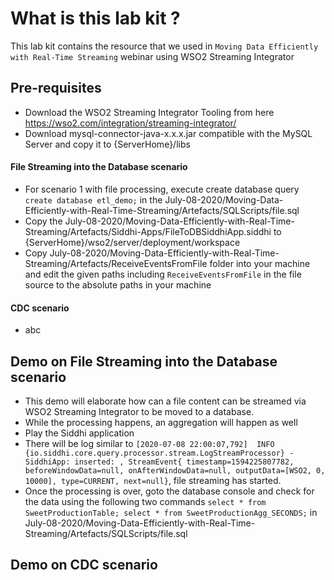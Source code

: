 # What is this lab kit ?

This lab kit contains the resource that we used in `Moving Data Efficiently with Real-Time Streaming` webinar using WSO2 Streaming Integrator

## Pre-requisites
- Download the WSO2 Streaming Integrator Tooling from here https://wso2.com/integration/streaming-integrator/
- Download mysql-connector-java-x.x.x.jar compatible with the MySQL Server and copy it to {ServerHome}/libs

#### File Streaming into the Database scenario
- For scenario 1 with file processing, execute create database query `create database etl_demo;` in the July-08-2020/Moving-Data-Efficiently-with-Real-Time-Streaming/Artefacts/SQLScripts/file.sql
- Copy the July-08-2020/Moving-Data-Efficiently-with-Real-Time-Streaming/Artefacts/Siddhi-Apps/FileToDBSiddhiApp.siddhi to {ServerHome}/wso2/server/deployment/workspace
- Copy July-08-2020/Moving-Data-Efficiently-with-Real-Time-Streaming/Artefacts/ReceiveEventsFromFile folder into your machine and edit the given paths including `ReceiveEventsFromFile` in the file source to the absolute paths in your machine

#### CDC scenario
- abc

## Demo on File Streaming into the Database scenario
- This demo will elaborate how can a file content can be streamed via WSO2 Streaming Integrator to be moved to a database.
- While the processing happens, an aggregation will happen as well
- Play the Siddhi application
- There will be log similar to `[2020-07-08 22:00:07,792]  INFO {io.siddhi.core.query.processor.stream.LogStreamProcessor} - SiddhiApp: inserted: , StreamEvent{ timestamp=1594225807782, beforeWindowData=null, onAfterWindowData=null, outputData=[WSO2, 0, 10000], type=CURRENT, next=null}`, file streaming has started.
- Once the processing is over, goto the database console and check for the data using the following two commands 
`select * from SweetProductionTable;
 select * from SweetProductionAgg_SECONDS;` in July-08-2020/Moving-Data-Efficiently-with-Real-Time-Streaming/Artefacts/SQLScripts/file.sql
 
 ## Demo on CDC scenario





